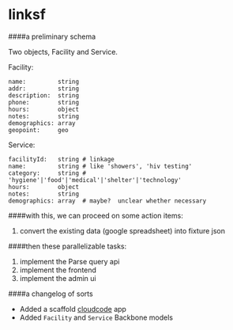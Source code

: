 linksf
======

####a preliminary schema

Two objects, Facility and Service.

Facility:

```
name:         string
addr:         string
description:  string
phone:        string
hours:        object
notes:        string
demographics: array
geopoint:     geo
```

Service:

```
facilityId:   string # linkage
name:         string # like 'showers', 'hiv testing'
category:     string # 'hygiene'|'food'|'medical'|'shelter'|'technology'
hours:        object
notes:        string
demographics: array  # maybe?  unclear whether necessary      
```





####with this, we can proceed on some action items:

1. convert the existing data (google spreadsheet) into fixture json

####then these parallelizable tasks:

1. implement the Parse query api
1. implement the frontend
1. implement the admin ui

####a changelog of sorts

* Added a scaffold [cloudcode](https://www.parse.com/docs/cloud_code_guide) app
* Added `Facility` and `Service` Backbone models
